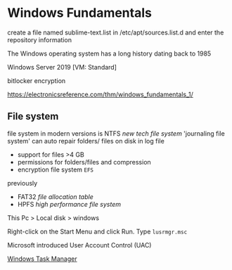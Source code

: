 
# Windows Fundamentals 

create a file named sublime-text.list in /etc/apt/sources.list.d and enter the repository information

The Windows operating system has a long history dating back to 1985

Windows Server 2019 [VM: Standard]

bitlocker encryption 


https://electronicsreference.com/thm/windows_fundamentals_1/


## File system

file system in modern versions is NTFS _new tech file system_
'journaling file system'
can auto repair folders/ files on disk in log file 

- support for files >4 GB
- permissions for folders/files and compression
- encryption file system `EFS`

previously 
- FAT32 _file allocation table_  
- HPFS _high performance file system_


This Pc > Local disk > windows


Right-click on the Start Menu and click Run. Type `lusrmgr.msc`

Microsoft introduced User Account Control (UAC)

[Windows Task Manager](https://www.howtogeek.com/405806/windows-task-manager-the-complete-guide/)





















